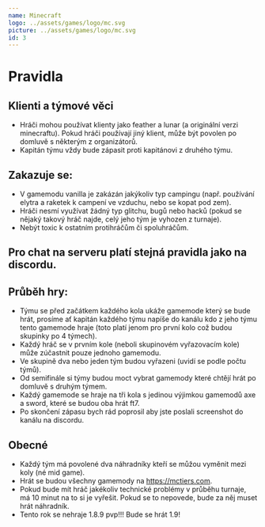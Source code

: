 ```yaml
---
name: Minecraft
logo: ../assets/games/logo/mc.svg
picture: ../assets/games/logo/mc.svg
id: 3
---
```


# Pravidla

## Klienti a týmové věci

- Hráči mohou používat klienty jako feather a lunar (a originální verzi minecraftu). Pokud hráči používají jiný klient, může být povolen po domluvě s některým z organizátorů.
- Kapitán týmu vždy bude zápasit proti kapitánovi z druhého týmu.

## Zakazuje se:

- V gamemodu vanilla je zakázán jakýkoliv typ campingu (např. používání elytra a raketek k campení ve vzduchu, nebo se kopat pod zem).
- Hráči nesmí využívat žádný typ glitchu, bugů nebo hacků (pokud se nějaký takový hráč najde, celý jeho tým je vyhozen z turnaje).
- Nebýt toxic k ostatním protihráčům či spoluhráčům.

## Pro chat na serveru platí stejná pravidla jako na discordu.

## Průběh hry:

- Týmu se před začátkem každého kola ukáže gamemode který se bude hrát, prosíme ať kapitán každého týmu napíše do kanálu kdo z jeho týmu tento gamemode hraje (toto platí jenom pro první kolo což budou skupinky po 4 týmech).
- Každý hráč se v prvním kole (neboli skupinovém vyřazovacím kole) může zúčastnit pouze jednoho gamemodu.
- Ve skupině dva nebo jeden tým budou vyřazeni (uvidí se podle počtu týmů).
- Od semifinále si týmy budou moct vybrat gamemody které chtějí hrát po domluvě s druhým týmem.
- Každý gamemode se hraje na tři kola s jedinou výjimkou gamemodů axe a sword, které se budou oba hrát ft7.
- Po skončení zápasu bych rád poprosil aby jste poslali screenshot do kanálu na discordu.

## Obecné

- Každý tým má povolené dva náhradníky kteří se můžou vyměnit mezi koly (né mid game).
- Hrát se budou všechny gamemody na https://mctiers.com.
- Pokud bude mít hráč jakékoliv technické problémy v průběhu turnaje, má 10 minut na to si je vyřešit. Pokud se to nepovede, bude za něj muset hrát náhradník.
- Tento rok se nehraje 1.8.9 pvp!!! Bude se hrát 1.9!